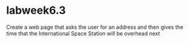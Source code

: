 # labweek6.3
Create a web page that asks the user for an address and then gives the time that the International Space Station will be overhead next
